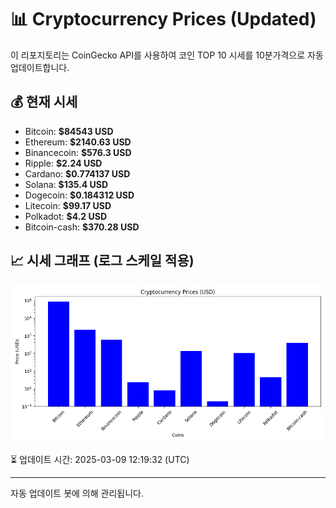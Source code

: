 
# 📊 Cryptocurrency Prices (Updated)

이 리포지토리는 CoinGecko API를 사용하여 코인 TOP 10 시세를 10분가격으로 자동 업데이트합니다.

## 💰 현재 시세
- Bitcoin: **$84543 USD**
- Ethereum: **$2140.63 USD**
- Binancecoin: **$576.3 USD**
- Ripple: **$2.24 USD**
- Cardano: **$0.774137 USD**
- Solana: **$135.4 USD**
- Dogecoin: **$0.184312 USD**
- Litecoin: **$99.17 USD**
- Polkadot: **$4.2 USD**
- Bitcoin-cash: **$370.28 USD**

## 📈 시세 그래프 (로그 스케일 적용)
![Crypto Prices](crypto_prices.png)

⏳ 업데이트 시간: 2025-03-09 12:19:32 (UTC)

---
자동 업데이트 봇에 의해 관리됩니다.
